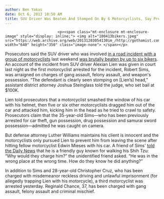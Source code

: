 ```yaml
---
author: Ben Yakas
date: Oct 6, 2013 10:50 AM
title: SUV Driver Was Beaten And Stomped On By 6 Motorcyclists, Say Prosecutors
---
```



                            
                            
                            
                            <p><span class="mt-enclosure mt-enclosure-image" style="display: inline;"> <img alt="100413bikers.jpeg" src="https://web.archive.org/web/20131203054130im_/http://gothamist.com/attachments/nyc_arts_john/100413bikers.jpeg" width="640" height="350" class="image-none"> </span></p>

<p>Prosecutors said the SUV driver who was involved <a href="https://web.archive.org/web/20131203054130/http://gothamist.com/tags/motorcyclerallyroadrage">in a road incident with a group of motorcyclists</a> last weekend <a href="https://web.archive.org/web/20131203054130/http://nypost.com/2013/10/05/biker-beatdown-was-6-on-1-included-head-stomps/">was brutally beaten by up to six bikers</a>. An account of the incident from SUV driver Alexian Lien was given in court last night as the first motorcyclist arrested for the incident, Robert Sims, was arraigned on charges of gang assault, felony assault, and weapon&apos;s possession. &#x201C;The defendant is clearly seen stomping on [Lien&#x2019;s] head,&#x201D; assistant district attorney Joshua Steinglass told the judge, who set bail at $100K.</p>

<p>Lien told prosecutors that a motorcyclist smashed the window of his car with his helmet, then five or six other motorcyclists dragged him out of the car and attacked him, kicking him in the head as he tried to crawl to safety. Prosecutors claim that the 35-year-old Sims&#x2014;who has been previously arrested for car theft, gun possession, drug possession and samurai sword possession&#x2014;admitted he was caught on camera.</p>

<p>But defense attorney Luther Williams maintains his client is innocent and the motorcyclists only pursued Lien to prevent him from leaving the scene after hitting fellow motorcyclist Edwin Mieses with his car. A friend of Sims&apos; <a href="https://web.archive.org/web/20131203054130/http://www.nydailynews.com/new-york/undercover-biker-watched-beating-desk-duty-sources-article-1.1477174">told the Daily News</a> that he is a friendly guy known for walking his Shih Tzu: &#x201C;Why would they charge him?&#x201D; the unidentified friend asked. &#x201C;He was in the wrong place at the wrong time. How do they know he did anything?&#x201D;</p>

<p>In addition to Sims and 28-year-old Christopher Cruz, who has been charged with misdemeanor reckless driving and unlawful imprisonment (for allegedly trapping Lien with his motorcycle), a third motorcyclist was arrested yesterday. Reginald Chance, 37, has been charged with gang assault, felony assault and criminal mischief.</p>
                            
                            
                            